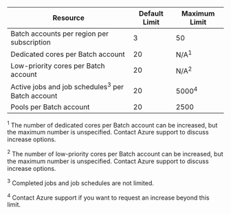 | **Resource** | **Default Limit** | **Maximum Limit** |
| --- | --- | --- |
| Batch accounts per region per subscription | 3 |50 |
| Dedicated cores per Batch account | 20 | N/A<sup>1</sup> |
| Low-priority cores per Batch account | 20 | N/A<sup>2</sup> |
| Active jobs and job schedules<sup>3</sup> per Batch account | 20 | 5000<sup>4</sup> |
| Pools per Batch account | 20 | 2500 |

<sup>1</sup> The number of dedicated cores per Batch account can be increased, but the maximum number is unspecified. Contact Azure support to discuss increase options.

<sup>2</sup> The number of low-priority cores per Batch account can be increased, but the maximum number is unspecified. Contact Azure support to discuss increase options.

<sup>3</sup> Completed jobs and job schedules are not limited.

<sup>4</sup> Contact Azure support if you want to request an increase beyond this limit.

<!-- ms.date: 10/26/2017 -->